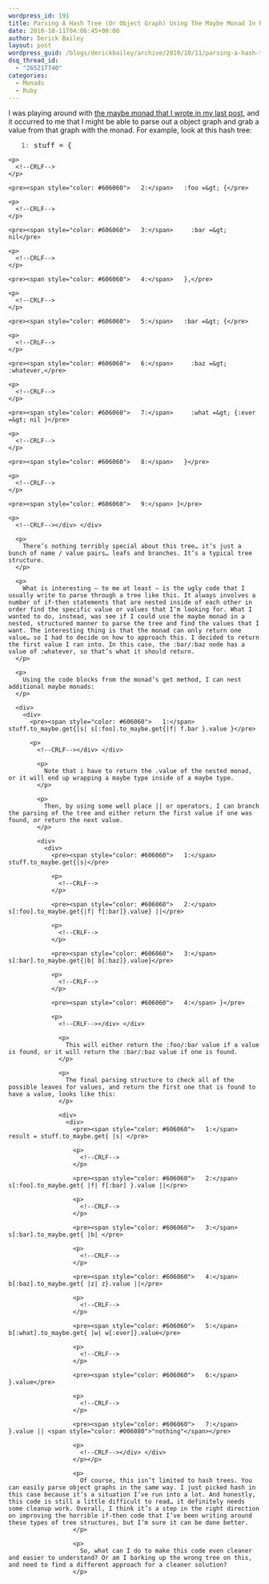 ```yaml
---
wordpress_id: 191
title: Parsing A Hash Tree (Or Object Graph) Using The Maybe Monad In Ruby
date: 2010-10-11T04:06:45+00:00
author: Derick Bailey
layout: post
wordpress_guid: /blogs/derickbailey/archive/2010/10/11/parsing-a-hash-tree-or-object-graph-using-the-maybe-monad-in-ruby.aspx
dsq_thread_id:
  - "265217740"
categories:
  - Monads
  - Ruby
---
```

I was playing around with [the maybe monad that I wrote in my last post](http://www.lostechies.com/blogs/derickbailey/archive/2010/10/09/the-maybe-monad-in-ruby.aspx), and it occurred to me that I might be able to parse out a object graph and grab a value from that graph with the monad. For example, look at this hash tree:

<div>
  <div>
    <pre><span style="color: #606060">   1:</span> stuff = { </pre>
    
    <p>
      <!--CRLF-->
    </p>
    
    <pre><span style="color: #606060">   2:</span>   :foo =&gt; {</pre>
    
    <p>
      <!--CRLF-->
    </p>
    
    <pre><span style="color: #606060">   3:</span>     :bar =&gt; nil</pre>
    
    <p>
      <!--CRLF-->
    </p>
    
    <pre><span style="color: #606060">   4:</span>   },</pre>
    
    <p>
      <!--CRLF-->
    </p>
    
    <pre><span style="color: #606060">   5:</span>   :bar =&gt; {</pre>
    
    <p>
      <!--CRLF-->
    </p>
    
    <pre><span style="color: #606060">   6:</span>     :baz =&gt; :whatever,</pre>
    
    <p>
      <!--CRLF-->
    </p>
    
    <pre><span style="color: #606060">   7:</span>     :what =&gt; {:ever =&gt; nil }</pre>
    
    <p>
      <!--CRLF-->
    </p>
    
    <pre><span style="color: #606060">   8:</span>   }</pre>
    
    <p>
      <!--CRLF-->
    </p>
    
    <pre><span style="color: #606060">   9:</span> }</pre>
    
    <p>
      <!--CRLF--></div> </div> 
      
      <p>
        There’s nothing terribly special about this tree… it’s just a bunch of name / value pairs… leafs and branches. It’s a typical tree structure.
      </p>
      
      <p>
        What is interesting – to me at least – is the ugly code that I usually write to parse through a tree like this. It always involves a number of if-then statements that are nested inside of each other in order find the specific value or values that I’m looking for. What I wanted to do, instead, was see if I could use the maybe monad in a nested, structured manner to parse the tree and find the values that I want. The interesting thing is that the monad can only return one value… so I had to decide on how to approach this. I decided to return the first value I ran into. In this case, the :bar/:baz node has a value of :whatever, so that’s what it should return.
      </p>
      
      <p>
        Using the code blocks from the monad’s get method, I can nest additional maybe monads:
      </p>
      
      <div>
        <div>
          <pre><span style="color: #606060">   1:</span> stuff.to_maybe.get{|s| s[:foo].to_maybe.get{|f| f.bar }.value }</pre>
          
          <p>
            <!--CRLF--></div> </div> 
            
            <p>
              Note that i have to return the .value of the nested monad, or it will end up wrapping a maybe type inside of a maybe type.
            </p>
            
            <p>
              Then, by using some well place || or operators, I can branch the parsing of the tree and either return the first value if one was found, or return the next value.
            </p>
            
            <div>
              <div>
                <pre><span style="color: #606060">   1:</span> stuff.to_maybe.get{|s|</pre>
                
                <p>
                  <!--CRLF-->
                </p>
                
                <pre><span style="color: #606060">   2:</span>   s[:foo].to_maybe.get{|f| f[:bar]}.value} ||</pre>
                
                <p>
                  <!--CRLF-->
                </p>
                
                <pre><span style="color: #606060">   3:</span>   s[:bar].to_maybe.get{|b| b[:baz]}.value}</pre>
                
                <p>
                  <!--CRLF-->
                </p>
                
                <pre><span style="color: #606060">   4:</span> }</pre>
                
                <p>
                  <!--CRLF--></div> </div> 
                  
                  <p>
                    This will either return the :foo/:bar value if a value is found, or it will return the :bar/:baz value if one is found.
                  </p>
                  
                  <p>
                    The final parsing structure to check all of the possible leaves for values, and return the first one that is found to have a value, looks like this:
                  </p>
                  
                  <div>
                    <div>
                      <pre><span style="color: #606060">   1:</span> result = stuff.to_maybe.get{ |s| </pre>
                      
                      <p>
                        <!--CRLF-->
                      </p>
                      
                      <pre><span style="color: #606060">   2:</span>   s[:foo].to_maybe.get{ |f| f[:bar] }.value ||</pre>
                      
                      <p>
                        <!--CRLF-->
                      </p>
                      
                      <pre><span style="color: #606060">   3:</span>   s[:bar].to_maybe.get{ |b| </pre>
                      
                      <p>
                        <!--CRLF-->
                      </p>
                      
                      <pre><span style="color: #606060">   4:</span>     b[:baz].to_maybe.get{ |z| z}.value ||</pre>
                      
                      <p>
                        <!--CRLF-->
                      </p>
                      
                      <pre><span style="color: #606060">   5:</span>     b[:what].to_maybe.get{ |w| w[:ever]}.value</pre>
                      
                      <p>
                        <!--CRLF-->
                      </p>
                      
                      <pre><span style="color: #606060">   6:</span>   }.value</pre>
                      
                      <p>
                        <!--CRLF-->
                      </p>
                      
                      <pre><span style="color: #606060">   7:</span> }.value || <span style="color: #006080">"nothing"</span></pre>
                      
                      <p>
                        <!--CRLF--></div> </div>
                      </p></p> 
                      
                      <p>
                        Of course, this isn’t limited to hash trees. You can easily parse object graphs in the same way. I just picked hash in this case because it’s a situation I’ve run into a lot. And honestly, this code is still a little difficult to read… it definitely needs some cleanup work. Overall, I think it’s a step in the right direction on improving the horrible if-then code that I’ve been writing around these types of tree structures, but I’m sure it can be done better.
                      </p>
                      
                      <p>
                        So, what can I do to make this code even cleaner and easier to understand? Or am I barking up the wrong tree on this, and need to find a different approach for a cleaner solution?
                      </p>